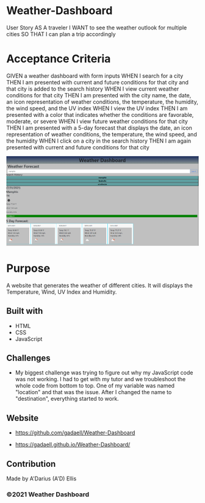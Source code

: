 # Weather-Dashboard

User Story
AS A traveler
I WANT to see the weather outlook for multiple cities
SO THAT I can plan a trip accordingly

# Acceptance Criteria

GIVEN a weather dashboard with form inputs
WHEN I search for a city
THEN I am presented with current and future conditions for that city and that city is added to the search history
WHEN I view current weather conditions for that city
THEN I am presented with the city name, the date, an icon representation of weather conditions, the temperature, the humidity, the wind speed, and the UV index
WHEN I view the UV index
THEN I am presented with a color that indicates whether the conditions are favorable, moderate, or severe
WHEN I view future weather conditions for that city
THEN I am presented with a 5-day forecast that displays the date, an icon representation of weather conditions, the temperature, the wind speed, and the humidity
WHEN I click on a city in the search history
THEN I am again presented with current and future conditions for that city

![Screenshot](./assets/images/weather-dashbord-screenshot.PNG)

# Purpose

A website that generates the weather of different cities. It will displays the Temperature, Wind, UV Index and Humidity.

## Built with

- HTML
- CSS
- JavaScript

## Challenges

- My biggest challenge was trying to figure out why my JavaScript code was not working. I had to get with my tutor and we troubleshoot the whole code from bottom to top. One of my variable was named "location" and that was the issue. After I changed the name to "destination", everything started to work.

## Website

- https://github.com/gadaell/Weather-Dashboard

* https://gadaell.github.io/Weather-Dashboard/

## Contribution

Made by A'Darius (A'D) Ellis

### ©️2021 Weather Dashboard

